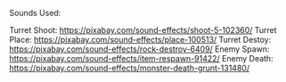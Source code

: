 Sounds Used:

Turret Shoot: https://pixabay.com/sound-effects/shoot-5-102360/
Turret Place: https://pixabay.com/sound-effects/place-100513/
Turret Destoy: https://pixabay.com/sound-effects/rock-destroy-6409/
Enemy Spawn: https://pixabay.com/sound-effects/item-respawn-91422/
Enemy Death: https://pixabay.com/sound-effects/monster-death-grunt-131480/
